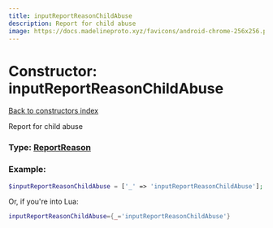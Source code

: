 ```yaml
---
title: inputReportReasonChildAbuse
description: Report for child abuse
image: https://docs.madelineproto.xyz/favicons/android-chrome-256x256.png
---
```

# Constructor: inputReportReasonChildAbuse  
[Back to constructors index](index.md)



Report for child abuse




### Type: [ReportReason](../types/ReportReason.md)


### Example:

```php
$inputReportReasonChildAbuse = ['_' => 'inputReportReasonChildAbuse'];
```  


Or, if you're into Lua:

```lua
inputReportReasonChildAbuse={_='inputReportReasonChildAbuse'}

```


